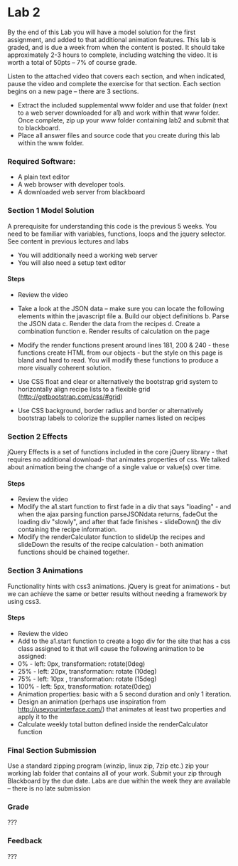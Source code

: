 Lab 2
======

By the end of this Lab you will have a model solution for the first assignment, and added to that additional animation features. This lab is graded, and is due a week from when the content is posted. It should take approximately 2-3 hours to complete, including watching the video. It is worth a total of 50pts – 7% of course grade.

Listen to the attached video that covers each section, and when indicated, pause the video and complete the exercise for that section.  Each section begins on a new page – there are 3 sections.

- Extract the included supplemental www folder and use that folder (next to a web server downloaded for a1) and work within that www folder. Once complete, zip up your www folder containing lab2 and submit that to blackboard.
- Place all answer files and source code that you create during this lab within the www folder.

### Required Software:

- A plain text editor
- A web browser with developer tools.
- A downloaded web server from blackboard

### Section 1 Model Solution

A prerequisite for understanding this code is the previous 5 weeks. You need to be familiar with variables, functions, loops and the jquery selector. See content in previous lectures and labs

- You will additionally need a working web server
- You will also need a setup text editor

#### Steps

- Review the video
- Take a look at the JSON data – make sure you can locate the following elements within the javascript file
a. Build our object definitions
b. Parse the JSON data
c. Render the data from the recipes
d. Create a combination function
e. Render results of calculation on the page

- Modify the render functions present around lines 181, 200 & 240 - these functions create HTML from our objects - but the style on this page is bland and hard to read. You will modify these functions to produce a more visually coherent solution.
- Use CSS float and clear or alternatively the bootstrap grid system to horizontally align recipe lists to a flexible grid (http://getbootstrap.com/css/#grid)
- Use CSS background, border radius and border or alternatively bootstrap labels to colorize the supplier names listed on recipes

### Section 2 Effects

jQuery Effects is a set of functions included in the core jQuery library - that requires no additional
download- that animates properties of css. We talked about animation being the change of a single
value or value(s) over time.

#### Steps

- Review the video
- Modify the a1.start function to first fade in a div that says "loading" - and when the ajax parsing function parseJSONdata returns, fadeOut the loading div "slowly", and after that fade finishes - slideDown() the div containing the recipe information.
- Modify the renderCalculator function to slideUp the recipes and slideDown the results of the recipe calculation - both animation functions should be chained together.

### Section 3 Animations

Functionality hints with css3 animations. jQuery is great for animations - but we can achieve the same or better results without needing a framework by using css3.

#### Steps

- Review the video
- Add to the a1.start function to create a logo div for the site that has a css class assigned to it that will cause the following animation to be assigned:
- 0% - left: 0px, transformation: rotate(0deg)
- 25% - left: 20px, transformation: rotate (10deg)
- 75% - left: 10px , transformation: rotate (15deg)
- 100% - left: 5px, transformation: rotate(0deg)
- Animation properties: basic with a 5 second duration and only 1 iteration.
- Design an animation (perhaps use inspiration from http://useyourinterface.com/) that animates at least two properties and apply it to the
- Calculate weekly total button defined inside the renderCalculator function

### Final Section Submission

Use a standard zipping program (winzip, linux zip, 7zip etc.) zip your working lab folder that contains all of your work. Submit your zip through Blackboard by the due date. Labs are due within the week they are available – there is no late submission

### Grade

???

### Feedback

???